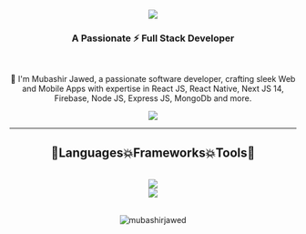 <h1 align="center">
    <img src="https://readme-typing-svg.herokuapp.com/?font=Righteous&color=7e15f7&random=falsesize=35&center=true&vCenter=true&width=500&height=70&duration=2000&lines=Hi+There!+👋;+I'm+Mubashir+Jawed+👨🏻‍💻;" />
</h1>

<h3 align="center">A Passionate ⚡ Full Stack Developer</h3>

<br/>

<div align="center">
 
 🌱 I'm Mubashir Jawed, a passionate software developer, crafting sleek Web and Mobile Apps with expertise in React JS, React Native, Next JS 14, Firebase, Node JS, Express JS, MongoDb and more.
 </div>
 
<div align="center"> 
  <a href="mailto:contact.mubashir.j@gmail.com">
    <img src="https://img.shields.io/badge/Gmail-6C22A6?style=for-the-badge&logo=gmail&logoColor=white" />
  </a>
<!--   <a href="https://www.linkedin.com/in/farzeen-ali-533479204" >
    <img src="https://img.shields.io/badge/LinkedIn-0077B5?style=for-the-badge&logo=linkedin&logoColor=white" />
  </a> -->
</div>

 <hr/>
 
<h2 align="center">🚀Languages💥Frameworks💥Tools🚀</h2>
<br/>
<div align="center">
    <img src="https://skillicons.dev/icons?i=css,bootstrap,html,firebase,mongodb,nextjs" /><br/>
 <img src="https://skillicons.dev/icons?i=react,javascript,express,nodejs,vscode,github,tailwind,git" />
</div>
<br/>

<div align="center">
<p><img src="https://github-readme-stats.vercel.app/api?username=mubashirjawed&show_icons=true&locale=en" alt="mubashirjawed" /></p>
</div>

<br/>
<!-- ![Anurag's GitHub stats](https://github-readme-stats.vercel.app/api?username=farzeen-alii&show_icons=true&theme=tokyonight) -->
<!-- ![Top Langs](https://github-readme-stats.vercel.app/api/top-langs/?username=farzeen-alii&hide_progress=true) -->
